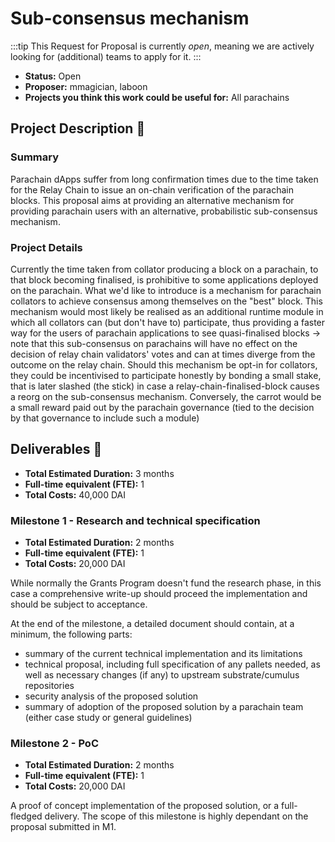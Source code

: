 # Sub-consensus mechanism

:::tip
This Request for Proposal is currently _open_, meaning we are actively looking for (additional) teams to apply for it.
:::

* **Status:** Open
* **Proposer:** mmagician, laboon
* **Projects you think this work could be useful for:** All parachains

## Project Description :page_facing_up:

### Summary

Parachain dApps suffer from long confirmation times due to the time taken for the Relay Chain to issue an on-chain verification of the parachain blocks. This proposal aims at providing an alternative mechanism for providing parachain users with an alternative, probabilistic sub-consensus mechanism.

### Project Details

Currently the time taken from collator producing a block on a parachain, to that block becoming finalised, is prohibitive to some applications deployed on the parachain. What we'd like to introduce is a mechanism for parachain collators to achieve consensus among themselves on the "best" block. This mechanism would most likely be realised as an additional runtime module in which all collators can (but don't have to) participate, thus providing a faster way for the users of parachain applications to see quasi-finalised blocks -> note that this sub-consensus on parachains will have no effect on the decision of relay chain validators' votes and can at times diverge from the outcome on the relay chain. 
Should this mechanism be opt-in for collators, they could be incentivised to participate honestly by bonding a small stake, that is later slashed (the stick) in case a relay-chain-finalised-block causes a reorg on the sub-consensus mechanism. Conversely, the carrot would be a small reward paid out by the parachain governance (tied to the decision by that governance to include such a module)

## Deliverables :nut_and_bolt:

* **Total Estimated Duration:** 3 months
* **Full-time equivalent (FTE):** 1
* **Total Costs:** 40,000 DAI

### Milestone 1 - Research and technical specification

* **Total Estimated Duration:** 2 months
* **Full-time equivalent (FTE):** 1
* **Total Costs:** 20,000 DAI

While normally the Grants Program doesn't fund the research phase, in this case a comprehensive write-up should proceed the implementation and should be subject to acceptance.

At the end of the milestone, a detailed document should contain, at a minimum, the following parts:
- summary of the current technical implementation and its limitations
- technical proposal, including full specification of any pallets needed, as well as necessary changes (if any) to upstream substrate/cumulus repositories
- security analysis of the proposed solution
- summary of adoption of the proposed solution by a parachain team (either case study or general guidelines)

### Milestone 2 - PoC

* **Total Estimated Duration:** 2 months
* **Full-time equivalent (FTE):** 1
* **Total Costs:** 20,000 DAI

A proof of concept implementation of the proposed solution, or a full-fledged delivery.
The scope of this milestone is highly dependant on the proposal submitted in M1.
